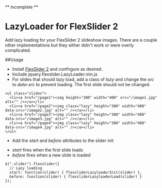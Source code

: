 ** incomplete **

# LazyLoader for FlexSlider 2

Add lazy loading for your FlexSlider 2 slideshow images. There are a couple other implementations but they either didn't work or were overly complicated.

##Usage
- Install [FlexSlider 2](http://flexslider.woothemes.com/) and confirgure as desired.
- Include jquery.flexslider.LazyLoader.min.js
- For slides that should lazy load, add a class of *lazy* and change the *src* to *data-src* to prevent loading. The first slide should not be changed.

```
<ul class="slides">
  <li><a href="/page1"><img height="300" width="400" src="/image1.jpg" alt="" /></a></li>
  <li><a href="/page2"><img class="lazy" height="300" width="400" data-src="/image2.jpg" alt="" /></a></li>
  <li><a href="/page3"><img class="lazy" height="300" width="400" data-src="/image3.jpg" alt="" /></a></li>
  <li><a href="/page4"><img class="lazy" height="300" width="400" data-src="/image4.jpg" alt="" /></a></li>
</ul> 
```

- Add the *start* and *before* attributes to the slider init
 * *start* fires when the first slide loads
 * *before* fires when a new slide is loaded
```
$(".slider").flexslider({
  // Lazy loading
  start: function(slider) { flexsliderLazyloaderInit(slider) },
  before: function(slider) { flexsliderLazyloaderLoad(slider) }
});
```
